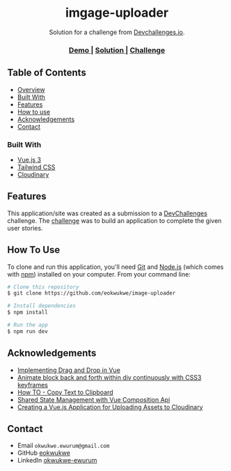 <h1 align="center">imgage-uploader</h1>

<div align="center">
   Solution for a challenge from  <a href="http://devchallenges.io" target="_blank">Devchallenges.io</a>.
</div>

<div align="center">
  <h3>
    <a href="https://image-uploader.netlify.app/">
      Demo
    </a>
    <span> | </span>
    <a href="https://github.com/eokwukwe/image-uploader">
      Solution
    </a>
    <span> | </span>
    <a href="https://devchallenges.io/challenges/O2iGT9yBd6xZBrOcVirx">
      Challenge
    </a>
  </h3>
</div>

## Table of Contents

- [Overview](#overview)
- [Built With](#built-with)
- [Features](#features)
- [How to use](#how-to-use)
- [Acknowledgements](#acknowledgements)
- [Contact](#contact)

### Built With

<!-- This section should list any major frameworks that you built your project using. Here are a few examples.-->

- [Vue.js 3](https://v3.vuejs.org/)
- [Tailwind CSS](https://tailwindcss.com/)
- [Cloudinary](https://cloudinary.com/)

## Features

<!-- List the features of your application or follow the template. Don't share the figma file here :) -->

This application/site was created as a submission to a [DevChallenges](https://devchallenges.io/challenges) challenge. The [challenge](https://devchallenges.io/challenges/O2iGT9yBd6xZBrOcVirx) was to build an application to complete the given user stories.

## How To Use

To clone and run this application, you'll need [Git](https://git-scm.com) and [Node.js](https://nodejs.org/en/download/) (which comes with [npm](http://npmjs.com)) installed on your computer. From your command line:

```bash
# Clone this repository
$ git clone https://github.com/eokwukwe/image-uploader

# Install dependencies
$ npm install

# Run the app
$ npm run dev
```

## Acknowledgements

- [Implementing Drag and Drop in Vue](https://www.wrappixel.com/vue-js-drag-and-drop/)
- [Animate block back and forth within div continuously with CSS3 keyframes](https://stackoverflow.com/questions/28733791/animate-block-back-and-forth-within-div-continuously-with-css3-keyframes)
- [How TO - Copy Text to Clipboard](https://www.w3schools.com/howto/howto_js_copy_clipboard.asp)
- [Shared State Management with Vue Composition Api](https://dev.to/nonso/shared-state-management-with-vue-composition-api-2938)
- [Creating a Vue.js Application for Uploading Assets to Cloudinary](https://support.cloudinary.com/hc/en-us/articles/360011139699-Creating-a-Vue-js-Application-for-Uploading-Assets-to-Cloudinary)

## Contact

- Email `okwukwe.ewurum@gmail.com`
- GitHub [eokwukwe](https://{github.com/eokwukwe})
- LinkedIn [okwukwe-ewurum](https://www.linkedin.com/in/okwukwe-ewurum-1625a338/)
